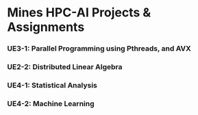 # Mines HPC-AI Projects & Assignments

### UE3-1: Parallel Programming using Pthreads, and AVX
### UE2-2: Distributed Linear Algebra
### UE4-1: Statistical Analysis
### UE4-2: Machine Learning


